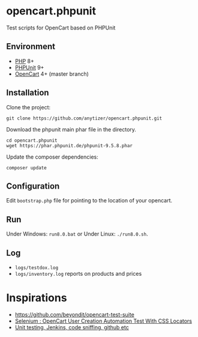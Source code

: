 # opencart.phpunit

Test scripts for OpenCart based on PHPUnit


## Environment

* [PHP](https://www.php.net/) 8+
* [PHPUnit](https://phpunit.de/) 9+
* [OpenCart](https://github.com/opencart/opencart) 4+ (master branch)


## Installation

Clone the project:

    git clone https://github.com/anytizer/opencart.phpunit.git


Download the phpunit main phar file in the directory.

    cd opencart.phpunit
    wget https://phar.phpunit.de/phpunit-9.5.8.phar


Update the composer dependencies:

    composer update


## Configuration

Edit `bootstrap.php` file for pointing to the location of your opencart.


## Run

Under Windows: `run8.0.bat` or Under Linux: `./run8.0.sh`.


## Log

* `logs/testdox.log`
* `logs/inventory.log` reports on products and prices


# Inspirations

* https://github.com/beyondit/opencart-test-suite
* [Selenium : OpenCart User Creation Automation Test With CSS Locators](https://www.youtube.com/watch?v=DEwzzZfMYwM)
* [Unit testing, Jenkins, code sniffing, github etc](https://forum.opencart.com/viewtopic.php?t=124532)
